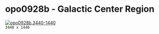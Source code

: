 # opo0928b - Galactic Center Region
[![opo0928b.3440-1440](./opo0928b.3440-1440.png)](./opo0928b.3440-1440.png)  
`3440 x 1440`  